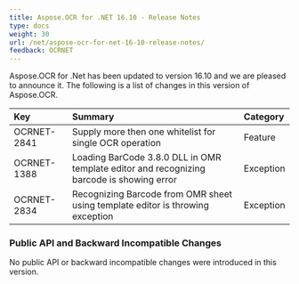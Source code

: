 ```yaml
---
title: Aspose.OCR for .NET 16.10 - Release Notes
type: docs
weight: 30
url: /net/aspose-ocr-for-net-16-10-release-notes/
feedback: OCRNET
---
```


Aspose.OCR for .Net has been updated to version 16.10 and we are pleased to announce it. The following is a list of changes in this version of Aspose.OCR.

|**Key**|**Summary**|**Category**|
| :- | :- | :- |
|OCRNET-2841|Supply more then one whitelist for single OCR operation|Feature|
|OCRNET-1388|Loading BarCode 3.8.0 DLL in OMR template editor and recognizing barcode is showing error|Exception|
|OCRNET-2834|Recognizing Barcode from OMR sheet using template editor is throwing exception|Exception|
### **Public API and Backward Incompatible Changes**
No public API or backward incompatible changes were introduced in this version.
